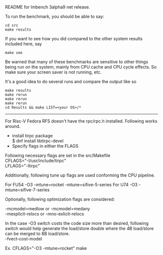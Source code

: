 README for lmbench 3alpha9 net release.

To run the benchmark, you should be able to say:

	cd src
	make results

If you want to see how you did compared to the other system results
included here, say

	make see

Be warned that many of these benchmarks are sensitive to other things
being run on the system, mainly from CPU cache and CPU cycle effects.
So make sure your screen saver is not running, etc.

It's a good idea to do several runs and compare the output like so

	make results
	make rerun
	make rerun
	make rerun
	cd Results && make LIST=<your OS>/*

------------

For Risc-V Fedora RFS doesn't have the rpc/rpc.h installed. Following works around. 
 - install tirpc package <br />
  $ dnf install libtirpc-devel
  - Specify flags in either the FLAGS <br />

Following necessary flags are set in the src/Makefile <br />
   CFLAGS="-I/usr/include/tirpc" <br />
   LFLAGS="-ltirpc" <br />

Additionally, following tune up flags are used conforming the CPU pipeline.

For FU54
	-O3 -mtune=rocket -mtune=sifive-5-series
For U74
	-O3 -mtune=sifive-7-series

Optionally, following optimization flags are considered:

-mcmodel=medlow or -mcmodel=medany <br />
-mexplicit-relocs or -mno-exlicit-relocs <br />

In the case -O3 switch costs the code size more than desired, following switch would help generate the load/store double where the 4B load/store can be merged to 8B load/store. <br />
-fvect-cost-model 


Ex.
	CFLAGS="-O3 -mtune=rocket"  make


